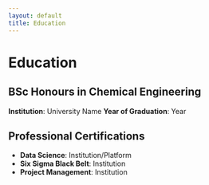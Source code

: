 ```yaml
---
layout: default
title: Education
---
```


# Education

## BSc Honours in Chemical Engineering
**Institution**: University Name
**Year of Graduation**: Year

## Professional Certifications
- **Data Science**: Institution/Platform
- **Six Sigma Black Belt**: Institution
- **Project Management**: Institution
